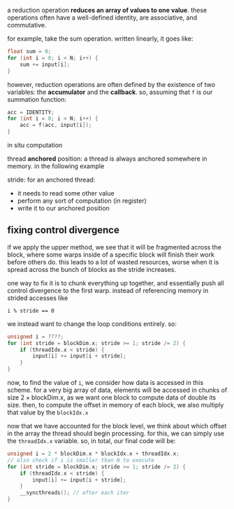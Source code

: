 a reduction operation **reduces an array of values to one value**. these operations often have a well-defined identity, are associative, and commutative.

for example, take the sum operation. written linearly, it goes like:

```c
float sum = 0;
for (int i = 0; i < N; i++) {
	sum += input[i];
}
```

however, reduction operations are often defined by the existence of two variables: the **accumulator** and the **callback**. so, assuming that `f` is our summation function:

```c
acc = IDENTITY;
for (int i = 0; i < N; i++) {
	acc = f(acc, input[i]);
}
```

in situ computation

thread **anchored** position: a thread is always anchored somewhere in memory. in the following example

stride: for an anchored thread:
- it needs to read some other value
- perform any sort of computation (in register)
- write it to our anchored position

## fixing control divergence
if we apply the upper method, we see that it will be fragmented across the block, where some warps inside of a specific block will finish their work before others do. this leads to a lot of wasted resources, worse when it is spread across the bunch of blocks as the stride increases.

one way to fix it is to chunk everything up together, and essentially push all control divergence to the first warp. instead of referencing memory in strided accesses like

```
i % stride == 0
```

we instead want to change the loop conditions entirely. so:

```c
unsigned i = ????;
for (int stride = blockDim.x; stride >= 1; stride /= 2) {
	if (threadIdx.x < stride) {
		input[i] += input[i + stride]; 
	}
}
```

now, to find the value of `i`, we consider how data is accessed in this scheme. for a very big array of data, elements will be accessed in chunks of size $2\times \text{blockDim.x}$, as we want one block to compute data of double its size. then, to compute the offset in memory of each block, we also multiply that value by the `blockIdx.x`

now that we have accounted for the block level, we think about which offset in the array the thread should begin processing. for this, we can simply use the `threadIdx.x` variable. so, in total, our final code will be: 

```c
unsigned i = 2 * blockDim.x * blockIdx.x + threadIdx.x;
// also check if i is smaller than N to execute
for (int stride = blockDim.x; stride >= 1; stride /= 2) {
	if (threadIdx.x < stride) {
		input[i] += input[i + stride]; 
	}
	__syncthreads(); // after each iter
}
```

